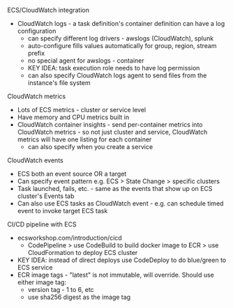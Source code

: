 ECS/CloudWatch integration
- CloudWatch logs - a task definition's container definition can have a log configuration
  - can specify different log drivers - awslogs (CloudWatch), splunk
  - auto-configure fills values automatically for group, region, stream prefix
  - no special agent for awslogs - container
  - KEY IDEA: task execution role needs to have log permission
  - can also specify CloudWatch logs agent to send files from the instance's file system
  
CloudWatch metrics
- Lots of ECS metrics - cluster or service level
- Have memory and CPU metrics built in
- CloudWatch container insights - send per-container metrics into CloudWatch metrics - so not just cluster and service, CloudWatch metrics will have one listing for each container
  - can also specify when you create a service

CloudWatch events
- ECS both an event source OR a target
- Can specify event pattern e.g. ECS > State Change > specific clusters
- Task launched, fails, etc. - same as the events that show up on ECS cluster's Events tab
- Can also use ECS tasks as CloudWatch event - e.g. can schedule timed event to invoke target ECS task

CI/CD pipeline with ECS
- ecsworkshop.com/introduction/cicd
  - CodePipeline > use CodeBuild to build docker image to ECR > use CloudFormation to deploy ECS cluster
- KEY IDEA: instead of direct deploys use CodeDeploy to do blue/green to ECS service
- ECR image tags - "latest" is not immutable, will override. Should use either image tag:
  - version tag - 1 to 6, etc
  - use sha256 digest as the image tag
